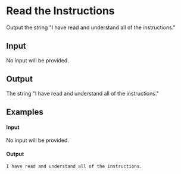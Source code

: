 # Read the Instructions
Output the string "I have read and understand all of the instructions."

## Input
No input will be provided.

## Output
The string "I have read and understand all of the instructions."

## Examples
#### Input 
No input will be provided.
#### Output
```
I have read and understand all of the instructions.
```